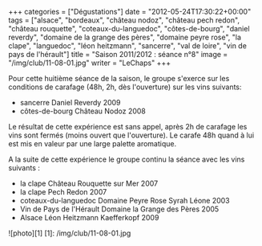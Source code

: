 +++
categories = ["Dégustations"]
date = "2012-05-24T17:30:22+00:00"
tags = ["alsace", "bordeaux", "château nodoz", "château pech redon", "château rouquette", "coteaux-du-languedoc", "côtes-de-bourg", "daniel reverdy", "domaine de la grange des pères", "domaine peyre rose", "la clape", "languedoc", "léon heitzmann", "sancerre", "val de loire", "vin de pays de l'hérault"] 
title = "Saison 2011/2012 : séance n°8"
image = "/img/club/11-08-01.jpg"
writer = "LeChaps"
+++

Pour cette huitième séance de la saison, le groupe s'exerce sur les conditions de carafage (48h, 2h, dès l'ouverture) sur les vins suivants:

* sancerre Daniel Reverdy 2009
* côtes-de-bourg Château Nodoz 2008

Le résultat de cette expérience est sans appel, après 2h de carafage les vins sont fermés (moins ouvert que l'ouverture). Le carafe 48h quand à lui est mis en valeur par une large palette aromatique.

A la suite de cette expérience le groupe continu la séance avec les vins suivants : 

* la clape Château Rouquette sur Mer 2007
* la clape Pech Redon 2007
* coteaux-du-languedoc Domaine Peyre Rose Syrah Léone 2003 <i class="fa fa-plus-circle"></i>
* Vin de Pays de l'Hérault Domaine la Grange des Pères 2005
* Alsace Léon Heitzmann Kaefferkopf 2009

![photo][1]
[1]: /img/club/11-08-01.jpg